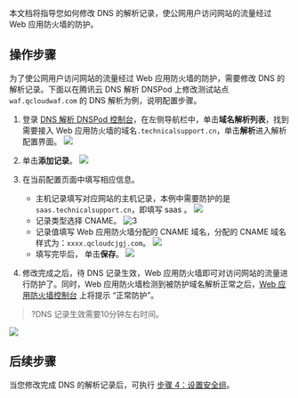 本文档将指导您如何修改 DNS 的解析记录，使公网用户访问网站的流量经过 Web 应用防火墙的防护。

## 操作步骤
为了使公网用户访问网站的流量经过 Web 应用防火墙的防护，需要修改 DNS 的解析记录。下面以在腾讯云 DNS 解析 DNSPod 上修改测试站点 `waf.qcloudwaf.com` 的 DNS 解析为例，说明配置步骤。

1. 登录 [DNS 解析 DNSPod 控制台](https://console.cloud.tencent.com/cns)，在左侧导航栏中，单击**域名解析列表**，找到需要接入 Web 应用防火墙的域名`.technicalsupport.cn`，单击**解析**进入解析配置界面。
![](https://qcloudimg.tencent-cloud.cn/raw/b87453ac773ebcf238663a09df446db8.png)
2. 单击**添加记录**。
	 ![](https://main.qcloudimg.com/raw/2f7380ecb4a2a2d6a12878b5eef4e4f9.png)
3. 在当前配置页面中填写相应信息。
	- 主机记录填写对应网站的主机记录，本例中需要防护的是`saas.technicalsupport.cn`，即填写 saas 。
![](https://qcloudimg.tencent-cloud.cn/raw/2eed8406e86ce877ff636484f67ac4e0.png)
	- 记录类型选择 CNAME。
   ![3](https://main.qcloudimg.com/raw/fb4d9604279ad05a8d2db97eb7858422.png)
	- 记录值填写 Web 应用防火墙分配的 CNAME 域名，分配的 CNAME 域名样式为：`xxxx.qcloudcjgj.com`。
  ![](https://qcloudimg.tencent-cloud.cn/raw/f12b77af90d46bb985b8a4a127e7c3e1.png)
	- 填写完毕后， 单击**保存**。
![](https://qcloudimg.tencent-cloud.cn/raw/6c9faae0974e4ddade0df0ffa2bc83e4.png)

5. 修改完成之后，待 DNS 记录生效，Web 应用防火墙即可对访问网站的流量进行防护了。同时，Web 应用防火墙检测到被防护域名解析正常之后，[Web 应用防火墙控制台](https://console.cloud.tencent.com/guanjia/tea-domain) 上将提示 “正常防护”。
>?DNS 记录生效需要10分钟左右时间。
>
![](https://qcloudimg.tencent-cloud.cn/raw/92a6da061f60c99a8d835325303e3ccf.png)

## 后续步骤
当您修改完成 DNS 的解析记录后，可执行 [步骤 4：设置安全组](https://cloud.tencent.com/document/product/627/18634)。
